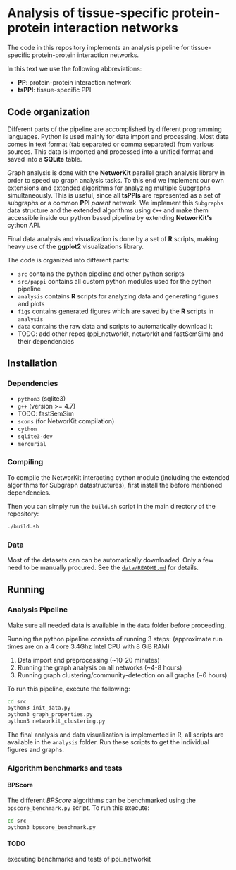 Analysis of tissue-specific protein-protein interaction networks
================================================================

The code in this repository implements an analysis pipeline for tissue-specific
protein-protein interaction networks.

In this text we use the following abbreviations:

- **PP**: protein-protein interaction network
- **tsPPI**: tissue-specific PPI

## Code organization

Different parts of the pipeline are accomplished by different programming
languages. Python is used mainly for data import and processing. Most data comes
in text format (tab separated or comma separated) from various sources. This
data is imported and processed into a unified format and saved into a **SQLite**
table.

Graph analysis is done with the **NetworKit** parallel graph analysis library in
order to speed up graph analysis tasks. To this end we implement our own
extensions and extended algorithms for analyzing multiple Subgraphs
simultaneously. This is useful, since all **tsPPIs** are represented as a set of
subgraphs or a common **PPI** *parent* network. We implement this `Subgraphs`
data structure and the extended algorithms using `C++` and make them accessible
inside our python based pipeline by extending **NetworKit's** cython API.

Final data analysis and visualization is done by a set of **R** scripts, making
heavy use of the **ggplot2** visualizations library.

The code is organized into different parts:

- `src` contains the python pipeline and other python scripts
- `src/pappi` contains all custom python modules used for the python pipeline
- `analysis` contains **R** scripts for analyzing data and generating figures
  and plots
- `figs` contains generated figures which are saved by the **R** scripts in
  `analysis`
- `data` contains the raw data and scripts to automatically download it
- TODO: add other repos (ppi_networkit, networkit and fastSemSim) and their
  dependencies

## Installation

### Dependencies

- `python3` (sqlite3)
- `g++` (version >= 4.7)
- TODO: fastSemSim
- `scons` (for NetworKit compilation)
- `cython`
- `sqlite3-dev`
- `mercurial`


### Compiling

To compile the NetworKit interacting cython module (including the extended
algorithms for Subgraph datastructures), first install the before mentioned
dependencies.

Then you can simply run the `build.sh` script in the main directory of the
repository:

```sh
./build.sh
```


### Data

Most of the datasets can can be automatically downloaded. Only a few need
to be manually procured. See the [`data/README.md`](data/README.md) for details.


## Running

### Analysis Pipeline

Make sure all needed data is available in the `data` folder before proceeding.

Running the python pipeline consists of running 3 steps:
(approximate run times are on a 4 core 3.4Ghz Intel CPU with 8 GiB RAM)

1. Data import and preprocessing (~10-20 minutes)
2. Running the graph analysis on all networks (~4-8 hours)
3. Running graph clustering/community-detection on all graphs (~6 hours)

To run this pipeline, execute the following:

```sh
cd src
python3 init_data.py
python3 graph_properties.py
python3 networkit_clustering.py
```

The final analysis and data visualization is implemented in R, all scripts are
available in the `analysis` folder. Run these scripts to get the individual
figures and graphs.

### Algorithm benchmarks and tests

#### BPScore

The different *BPScore* algorithms can be benchmarked using the
`bpscore_benchmark.py` script. To run this execute:

```sh
cd src
python3 bpscore_benchmark.py
```

#### TODO
executing benchmarks and tests of ppi_networkit
